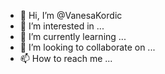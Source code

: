 - 👋 Hi, I’m @VanesaKordic
- 👀 I’m interested in ...
- 🌱 I’m currently learning ...
- 💞️ I’m looking to collaborate on ...
- 📫 How to reach me ...

<!---
VanesaKordic/VanesaKordic is a ✨ special ✨ repository because its `README.md` (this file) appears on your GitHub profile.
You can click the Preview link to take a look at your changes.
--->
